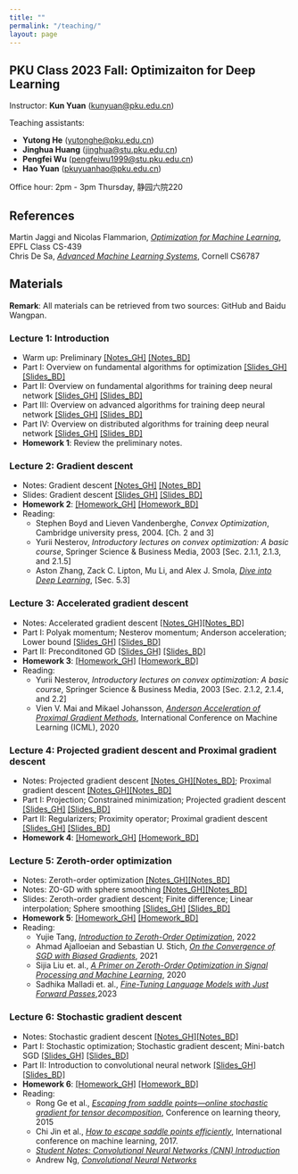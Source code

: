 ```yaml
---
title: ""
permalink: "/teaching/"
layout: page
---
```


## PKU Class 2023 Fall: Optimizaiton for Deep Learning

Instructor: **Kun Yuan** (kunyuan@pku.edu.cn) <br>

Teaching assistants: 
- **Yutong He** (yutonghe@pku.edu.cn) <br>
- **Jinghua Huang** (jinghua@stu.pku.edu.cn) <br>
- **Pengfei Wu** (pengfeiwu1999@stu.pku.edu.cn) <br> 
- **Hao Yuan** (pkuyuanhao@pku.edu.cn) <br>

Office hour: 2pm - 3pm Thursday, 静园六院220

## References
Martin Jaggi and Nicolas Flammarion, *[Optimization for Machine Learning](https://github.com/epfml/OptML_course)*, EPFL Class CS-439 <br>
Chris De Sa, *[Advanced Machine Learning Systems](https://www.cs.cornell.edu/courses/cs6787/2021fa/)*, Cornell CS6787

## Materials

**Remark**: All materials can be retrieved from two sources: GitHub and Baidu Wangpan. <br>

### Lecture 1: Introduction <br>
- Warm up: Preliminary [[Notes_GH]](https://github.com/kunyuan827/kunyuan827.github.io/raw/master/resources/notes_ch0.pdf) [[Notes_BD]](https://pan.baidu.com/s/1CRjewPuz9m11FzzG0AIU3g?pwd=35ic) <br>
- Part   I: Overview on fundamental algorithms for optimization [[Slides_GH]](https://github.com/kunyuan827/kunyuan827.github.io/raw/master/resources/Lec1_introduction_01.pdf) [[Slides_BD]](https://pan.baidu.com/s/1mqNOB_8094OETo7nsI3QCw?pwd=jbu6)  <br> 
- Part  II: Overview on fundamental algorithms for training deep neural network [[Slides_GH]](https://github.com/kunyuan827/kunyuan827.github.io/raw/master/resources/Lec1_introduction_02.pdf)  [[Slides_BD]](https://pan.baidu.com/s/1N8yWWyx2z6NhKGiqg5fVZQ?pwd=pzw9) <br> 
- Part III: Overview on advanced algorithms for training deep neural network [[Slides_GH]](https://github.com/kunyuan827/kunyuan827.github.io/raw/master/resources/Lec1_introduction_03.pdf) [[Slides_BD]](https://pan.baidu.com/s/140bkncOmR7CHoodw7zBAcQ?pwd=b8ei) <br> 
- Part  IV: Overview on distributed algorithms for training deep neural network [[Slides_GH]](https://github.com/kunyuan827/kunyuan827.github.io/raw/master/resources/Lec1_introduction_04.pdf) [[Slides_BD]](https://pan.baidu.com/s/1okoQ-xbnrjY_ej97IDHFOQ?pwd=tt9m)<br>
- **Homework 1**: Review the preliminary notes.  

### Lecture 2: Gradient descent <br>

- Notes: Gradient descent [[Notes_GH]](https://github.com/kunyuan827/kunyuan827.github.io/raw/master/resources/notes_ch1.pdf) [[Notes_BD]](https://pan.baidu.com/s/1FlAAZwhMAkoScx4LDURrPg?pwd=sbwk) <br>
- Slides: Gradient descent [[Slides_GH]](https://github.com/kunyuan827/kunyuan827.github.io/raw/master/resources/Lec2_gradient_descent.pdf) [[Slides_BD]](https://pan.baidu.com/s/1QgNjBzOeqJFq5QFVFLBIgw?pwd=ec6j)  <br>
- **Homework 2**: [[Homework_GH]](https://github.com/kunyuan827/kunyuan827.github.io/raw/master/resources/hw1.pdf) [[Homework_BD]](https://pan.baidu.com/s/1nEhmFrNYgvQssAY_jsBzXQ?pwd=4h9y)  <br> 
- Reading: <br>
    - Stephen Boyd and Lieven Vandenberghe, *Convex Optimization*, Cambridge university press, 2004. [Ch. 2 and 3] <br>
    - Yurii Nesterov, *Introductory lectures on convex optimization: A basic course*, Springer Science & Business Media, 2003 [Sec. 2.1.1, 2.1.3, and 2.1.5] <br>
    - Aston Zhang, Zack C. Lipton, Mu Li, and Alex J. Smola, *[Dive into Deep Learning](https://d2l.ai/index.html)*, [Sec. 5.3]

### Lecture 3: Accelerated gradient descent <br>

- Notes: Accelerated gradient descent [[Notes_GH]](https://github.com/kunyuan827/kunyuan827.github.io/raw/master/resources/notes_ch3.pdf)[[Notes_BD]](https://pan.baidu.com/s/1hxAKGKpiaRTGyKCRymrU5A?pwd=nery) <br>
- Part  I: Polyak momentum; Nesterov momentum; Anderson acceleration; Lower bound [[Slides_GH]](https://github.com/kunyuan827/kunyuan827.github.io/raw/master/resources/Lec3_1_acc_GD.pdf) [[Slides_BD]](https://pan.baidu.com/s/1sefTbKt7AEMZmEfNRNvMXA?pwd=gc27)  <br>
- Part II: Preconditoned GD [[Slides_GH]](https://github.com/kunyuan827/kunyuan827.github.io/raw/master/resources/Lec3_2_precond_GD.pdf) [[Slides_BD]](https://pan.baidu.com/s/1ackF2-iU2yFiP-ixhXa6wg?pwd=nc77)  <br>
- **Homework 3**: [[Homework_GH]](https://github.com/kunyuan827/kunyuan827.github.io/raw/master/resources/hw3.pdf) [[Homework_BD]](https://pan.baidu.com/s/1tqYdqBcTfdgKAWuPJMYDPQ?pwd=7ds9)  <br> 
- Reading: <br>
    - Yurii Nesterov, *Introductory lectures on convex optimization: A basic course*, Springer Science & Business Media, 2003 [Sec. 2.1.2, 2.1.4, and 2.2] <br>
    - Vien V. Mai and Mikael Johansson, *[Anderson Acceleration of Proximal Gradient Methods](https://arxiv.org/abs/1910.08590)*, International Conference on Machine Learning (ICML), 2020

### Lecture 4: Projected gradient descent and Proximal gradient descent <br>

- Notes: Projected gradient descent [[Notes_GH]](https://github.com/kunyuan827/kunyuan827.github.io/raw/master/resources/notes_ch4_1.pdf)[[Notes_BD]](https://pan.baidu.com/s/1z5pxGqRZLlfnCq6LbM2PPg?pwd=ut8r); Proximal gradient descent [[Notes_GH]](https://github.com/kunyuan827/kunyuan827.github.io/raw/master/resources/notes_ch4_2.pdf)[[Notes_BD]](https://pan.baidu.com/s/1AlgaCL9IBnQroGWO4TFInw?pwd=wkn3) <br>
- Part  I: Projection; Constrained minimization; Projected gradient descent [[Slides_GH]](https://github.com/kunyuan827/kunyuan827.github.io/raw/master/resources/Lec4_1_Projected_GD.pdf) [[Slides_BD]](https://pan.baidu.com/s/1_z-KtyxBjP_5H05fneNKqw?pwd=9p7u)  <br>
- Part II: Regularizers; Proximity operator; Proximal gradient descent [[Slides_GH]](https://github.com/kunyuan827/kunyuan827.github.io/raw/master/resources/Lec4_2_Prox_GD.pdf) [[Slides_BD]](https://pan.baidu.com/s/14YWUlhm9ZhDMdUWQ9Cbl9g?pwd=k9pd)  <br>
- **Homework 4**: [[Homework_GH]](https://github.com/kunyuan827/kunyuan827.github.io/raw/master/resources/hw4.pdf) [[Homework_BD]](https://pan.baidu.com/s/1qtKFoyB-qvZzBAhJxprP7w?pwd=b6r9)  <br>

### Lecture 5: Zeroth-order optimization <br>

- Notes: Zeroth-order optimization [[Notes_GH]](https://github.com/kunyuan827/kunyuan827.github.io/raw/master/resources/notes_ch5.pdf)[[Notes_BD]](https://pan.baidu.com/s/1HmcdYHP_VuYsojv_dJuWXw?pwd=c59t)
- Notes: ZO-GD with sphere smoothing [[Notes_GH]](https://github.com/kunyuan827/kunyuan827.github.io/raw/master/resources/notes_ch5_1.pdf)[[Notes_BD]](https://pan.baidu.com/s/1eS5hkqeDHW3otQ2HLHHsUA?pwd=g1rf)
- Slides: Zeroth-order gradient descent; Finite difference; Linear interpolation; Sphere smoothing [[Slides_GH]](https://github.com/kunyuan827/kunyuan827.github.io/raw/master/resources/Lec5_ZO_GD.pdf) [[Slides_BD]](https://pan.baidu.com/s/14ZaQoEpS7ou9laIK9vg_qA?pwd=yk3b)  <br>
- **Homework 5**: [[Homework_GH]](https://github.com/kunyuan827/kunyuan827.github.io/raw/master/resources/hw5.pdf) [[Homework_BD]](https://pan.baidu.com/s/19I-EpqvqtQpqxiUJD_bWCQ?pwd=nqwu)  <br>
- Reading: <br>
    - Yujie Tang, *[Introduction to Zeroth-Order Optimization](https://tyj518.github.io/files/lecture_notes_zo.pdf)*, 2022
    - Ahmad Ajalloeian and Sebastian U. Stich, *[On the Convergence of SGD with Biased Gradients](https://arxiv.org/abs/2008.00051)*, 2021
    - Sijia Liu et. al., *[A Primer on Zeroth-Order Optimization in Signal Processing and Machine Learning](https://arxiv.org/abs/2006.06224)*, 2020
    - Sadhika Malladi et. al., *[Fine-Tuning Language Models with Just Forward Passes](https://arxiv.org/abs/2305.17333)*,2023

### Lecture 6: Stochastic gradient descent <br>

- Notes: Stochastic gradient descent [[Notes_GH]](https://github.com/kunyuan827/kunyuan827.github.io/raw/master/resources/notes_ch6.pdf)[[Notes_BD]](https://pan.baidu.com/s/1PVrSZAMJhOnkpUbqnXYhPA?pwd=ubss)
- Part I: Stochastic optimization; Stochastic gradient descent; Mini-batch SGD [[Slides_GH]](https://github.com/kunyuan827/kunyuan827.github.io/raw/master/resources/Lec6_1_SGD.pdf) [[Slides_BD]](https://pan.baidu.com/s/1Xvc0ov5IvdVNsOffPX1m6Q?pwd=ivpm)  <br>
- Part II: Introduction to convolutional neural network [[Slides_GH]](https://github.com/kunyuan827/kunyuan827.github.io/raw/master/resources/Lec6_2_CNN.pdf) [[Slides_BD]](https://pan.baidu.com/s/1d_ouKEHfLyBuM9kGcgynIQ?pwd=ccd2)  <br>
- **Homework 6**: [[Homework_GH]](https://github.com/kunyuan827/kunyuan827.github.io/raw/master/resources/hw6.pdf) [[Homework_BD]](https://pan.baidu.com/s/1eS78IPptQZB_kLkzWfZZMw?pwd=vvvi)  <br>
- Reading: <br>
    - Rong Ge et al., *[Escaping from saddle points—online stochastic gradient for tensor decomposition](http://proceedings.mlr.press/v40/Ge15.pdf)*, Conference on learning theory, 2015
    - Chi Jin et al., *[How to escape saddle points efficiently](https://proceedings.mlr.press/v70/jin17a.html)*, International conference on machine learning, 2017.
    - *[Student Notes: Convolutional Neural Networks (CNN) Introduction](https://indoml.com/2018/03/07/student-notes-convolutional-neural-networks-cnn-introduction/)*
    - Andrew Ng, *[Convolutional Neural Networks](https://www.bilibili.com/video/BV1BF411w7xQ/?spm_id_from=333.337.search-card.all.click)*
